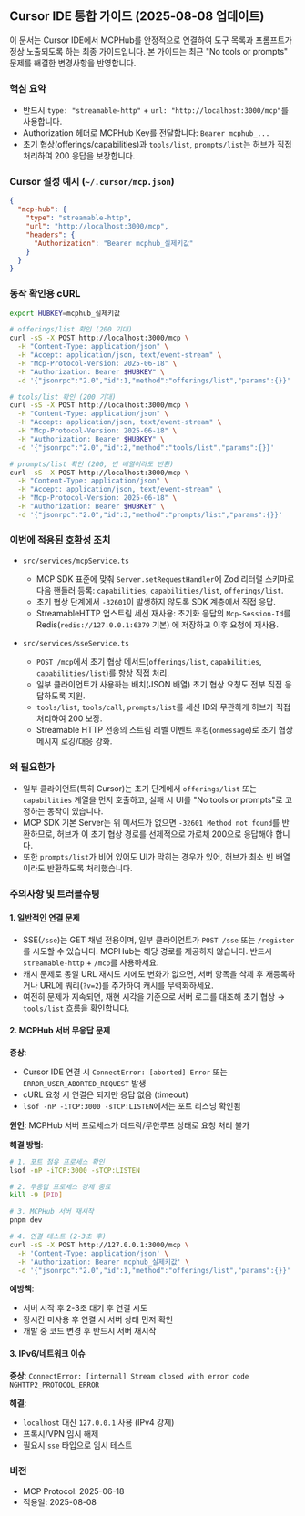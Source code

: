 ## Cursor IDE 통합 가이드 (2025-08-08 업데이트)

이 문서는 Cursor IDE에서 MCPHub를 안정적으로 연결하여 도구 목록과 프롬프트가 정상 노출되도록 하는 최종 가이드입니다. 본 가이드는 최근 "No tools or prompts" 문제를 해결한 변경사항을 반영합니다.

### 핵심 요약
- 반드시 `type: "streamable-http"` + `url: "http://localhost:3000/mcp"`를 사용합니다.
- Authorization 헤더로 MCPHub Key를 전달합니다: `Bearer mcphub_...`
- 초기 협상(offerings/capabilities)과 `tools/list`, `prompts/list`는 허브가 직접 처리하여 200 응답을 보장합니다.

### Cursor 설정 예시 (`~/.cursor/mcp.json`)
```json
{
  "mcp-hub": {
    "type": "streamable-http",
    "url": "http://localhost:3000/mcp",
    "headers": {
      "Authorization": "Bearer mcphub_실제키값"
    }
  }
}
```

### 동작 확인용 cURL
```bash
export HUBKEY=mcphub_실제키값

# offerings/list 확인 (200 기대)
curl -sS -X POST http://localhost:3000/mcp \
  -H "Content-Type: application/json" \
  -H "Accept: application/json, text/event-stream" \
  -H "Mcp-Protocol-Version: 2025-06-18" \
  -H "Authorization: Bearer $HUBKEY" \
  -d '{"jsonrpc":"2.0","id":1,"method":"offerings/list","params":{}}'

# tools/list 확인 (200 기대)
curl -sS -X POST http://localhost:3000/mcp \
  -H "Content-Type: application/json" \
  -H "Accept: application/json, text/event-stream" \
  -H "Mcp-Protocol-Version: 2025-06-18" \
  -H "Authorization: Bearer $HUBKEY" \
  -d '{"jsonrpc":"2.0","id":2,"method":"tools/list","params":{}}'

# prompts/list 확인 (200, 빈 배열이라도 반환)
curl -sS -X POST http://localhost:3000/mcp \
  -H "Content-Type: application/json" \
  -H "Accept: application/json, text/event-stream" \
  -H "Mcp-Protocol-Version: 2025-06-18" \
  -H "Authorization: Bearer $HUBKEY" \
  -d '{"jsonrpc":"2.0","id":3,"method":"prompts/list","params":{}}'
```

### 이번에 적용된 호환성 조치
- `src/services/mcpService.ts`
  - MCP SDK 표준에 맞춰 `Server.setRequestHandler`에 Zod 리터럴 스키마로 다음 핸들러 등록: `capabilities`, `capabilities/list`, `offerings/list`.
  - 초기 협상 단계에서 `-32601`이 발생하지 않도록 SDK 계층에서 직접 응답.
  - StreamableHTTP 업스트림 세션 재사용: 초기화 응답의 `Mcp-Session-Id`를 Redis(`redis://127.0.0.1:6379` 기본) 에 저장하고 이후 요청에 재사용.

- `src/services/sseService.ts`
  - `POST /mcp`에서 초기 협상 메서드(`offerings/list`, `capabilities`, `capabilities/list`)를 항상 직접 처리.
  - 일부 클라이언트가 사용하는 배치(JSON 배열) 초기 협상 요청도 전부 직접 응답하도록 지원.
  - `tools/list`, `tools/call`, `prompts/list`를 세션 ID와 무관하게 허브가 직접 처리하여 200 보장.
  - Streamable HTTP 전송의 스트림 레벨 이벤트 후킹(`onmessage`)로 초기 협상 메시지 로깅/대응 강화.

### 왜 필요한가
- 일부 클라이언트(특히 Cursor)는 초기 단계에서 `offerings/list` 또는 `capabilities` 계열을 먼저 호출하고, 실패 시 UI를 "No tools or prompts"로 고정하는 동작이 있습니다.
- MCP SDK 기본 Server는 위 메서드가 없으면 `-32601 Method not found`를 반환하므로, 허브가 이 초기 협상 경로를 선제적으로 가로채 200으로 응답해야 합니다.
- 또한 `prompts/list`가 비어 있어도 UI가 막히는 경우가 있어, 허브가 최소 빈 배열이라도 반환하도록 처리했습니다.

### 주의사항 및 트러블슈팅

#### 1. 일반적인 연결 문제
- SSE(`/sse`)는 GET 채널 전용이며, 일부 클라이언트가 `POST /sse` 또는 `/register`를 시도할 수 있습니다. MCPHub는 해당 경로를 제공하지 않습니다. 반드시 `streamable-http` + `/mcp`를 사용하세요.
- 캐시 문제로 동일 URL 재시도 시에도 변화가 없으면, 서버 항목을 삭제 후 재등록하거나 URL에 쿼리(`?v=2`)를 추가하여 캐시를 무력화하세요.
- 여전히 문제가 지속되면, 재현 시각을 기준으로 서버 로그를 대조해 초기 협상 → `tools/list` 흐름을 확인합니다.

#### 2. MCPHub 서버 무응답 문제
**증상**: 
- Cursor IDE 연결 시 `ConnectError: [aborted] Error` 또는 `ERROR_USER_ABORTED_REQUEST` 발생
- cURL 요청 시 연결은 되지만 응답 없음 (timeout)
- `lsof -nP -iTCP:3000 -sTCP:LISTEN`에서는 포트 리스닝 확인됨

**원인**: MCPHub 서버 프로세스가 데드락/무한루프 상태로 요청 처리 불가

**해결 방법**:
```bash
# 1. 포트 점유 프로세스 확인
lsof -nP -iTCP:3000 -sTCP:LISTEN

# 2. 무응답 프로세스 강제 종료
kill -9 [PID]

# 3. MCPHub 서버 재시작
pnpm dev

# 4. 연결 테스트 (2-3초 후)
curl -sS -X POST http://127.0.0.1:3000/mcp \
  -H 'Content-Type: application/json' \
  -H 'Authorization: Bearer mcphub_실제키값' \
  -d '{"jsonrpc":"2.0","id":1,"method":"offerings/list","params":{}}'
```

**예방책**: 
- 서버 시작 후 2-3초 대기 후 연결 시도
- 장시간 미사용 후 연결 시 서버 상태 먼저 확인
- 개발 중 코드 변경 후 반드시 서버 재시작

#### 3. IPv6/네트워크 이슈
**증상**: `ConnectError: [internal] Stream closed with error code NGHTTP2_PROTOCOL_ERROR`

**해결**:
- `localhost` 대신 `127.0.0.1` 사용 (IPv4 강제)
- 프록시/VPN 임시 해제
- 필요시 `sse` 타입으로 임시 테스트

### 버전
- MCP Protocol: 2025-06-18
- 적용일: 2025-08-08


